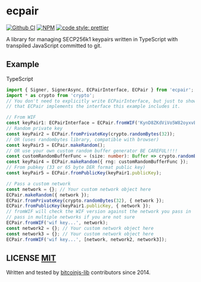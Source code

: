 # ecpair
[![Github CI](https://github.com/bitcoinjs/ecpair/actions/workflows/main_ci.yml/badge.svg)](https://github.com/bitcoinjs/ecpair/actions/workflows/main_ci.yml) [![NPM](https://img.shields.io/npm/v/ecpair.svg)](https://www.npmjs.org/package/ecpair) [![code style: prettier](https://img.shields.io/badge/code_style-prettier-ff69b4.svg?style=flat-square)](https://github.com/prettier/prettier)

A library for managing SECP256k1 keypairs written in TypeScript with transpiled JavaScript committed to git.

## Example

TypeScript

``` typescript
import { Signer, SignerAsync, ECPairInterface, ECPair } from 'ecpair';
import * as crypto from 'crypto';
// You don't need to explicitly write ECPairInterface, but just to show
// that ECPair implements the interface this example includes it.

// From WIF
const keyPair1: ECPairInterface = ECPair.fromWIF('KynD8ZKdViVo5W82oyxvE18BbG6nZPVQ8Td8hYbwU94RmyUALUik');
// Random private key
const keyPair2 = ECPair.fromPrivateKey(crypto.randomBytes(32));
// OR (uses randombytes library, compatible with browser)
const keyPair3 = ECPair.makeRandom();
// OR use your own custom random buffer generator BE CAREFUL!!!!
const customRandomBufferFunc = (size: number): Buffer => crypto.randomBytes(size);
const keyPair4 = ECPair.makeRandom({ rng: customRandomBufferFunc });
// From pubkey (33 or 65 byte DER format public key)
const keyPair5 = ECPair.fromPublicKey(keyPair1.publicKey);

// Pass a custom network
const network = {}; // Your custom network object here
ECPair.makeRandom({ network });
ECPair.fromPrivateKey(crypto.randomBytes(32), { network });
ECPair.fromPublicKey(keyPair1.publicKey, { network });
// fromWIF will check the WIF version against the network you pass in
// pass in multiple networks if you are not sure
ECPair.fromWIF('wif key...', network);
const network2 = {}; // Your custom network object here
const network3 = {}; // Your custom network object here
ECPair.fromWIF('wif key...', [network, network2, network3]);
```

## LICENSE [MIT](LICENSE)
Written and tested by [bitcoinjs-lib](https://github.com/bitcoinjs/bitcoinjs-lib) contributors since 2014.
